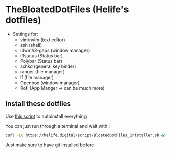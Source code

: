 # TheBloatedDotFiles (Helife's dotfiles)

- Settings for:
	- vim/nvim (text editor)
	- zsh (shell)
	- i3wm/i3-gaps (window manager)
    - i3status (Status bar)
    - Polybar (Status bar)
	- sxhkd (general key binder)
	- ranger (file manager)
	- lf (file manager)
    - Openbox (window manager)
    - Rofi (App Manger -> can be much more) 

## Install these dotfiles

Use [this script](https://helife.digital/script/BloatedDotFiles_intstaller.sh) to autoinstall everything

You can just run through a terminal and wait with :

```sh
curl -LO https://helife.digital/script/BloatedDotFiles_intstaller.sh && sh BloatedDotFiles_intstaller.sh
```

Just make sure to have git installed before
